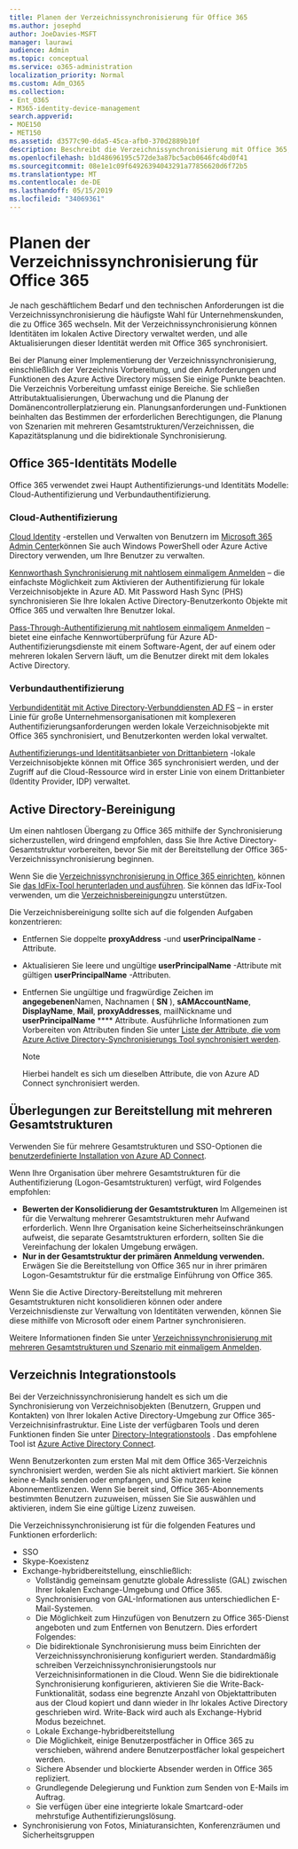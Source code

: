 ```yaml
---
title: Planen der Verzeichnissynchronisierung für Office 365
ms.author: josephd
author: JoeDavies-MSFT
manager: laurawi
audience: Admin
ms.topic: conceptual
ms.service: o365-administration
localization_priority: Normal
ms.custom: Adm_O365
ms.collection:
- Ent_O365
- M365-identity-device-management
search.appverid:
- MOE150
- MET150
ms.assetid: d3577c90-dda5-45ca-afb0-370d2889b10f
description: Beschreibt die Verzeichnissynchronisierung mit Office 365, Active Directory Cleanup und Azure Active Directory Connect.
ms.openlocfilehash: b1d48696195c572de3a87bc5acb0646fc4bd0f41
ms.sourcegitcommit: 08e1e1c09f64926394043291a77856620d6f72b5
ms.translationtype: MT
ms.contentlocale: de-DE
ms.lasthandoff: 05/15/2019
ms.locfileid: "34069361"
---
```

# <a name="plan-for-directory-synchronization-for-office-365"></a>Planen der Verzeichnissynchronisierung für Office 365

Je nach geschäftlichem Bedarf und den technischen Anforderungen ist die Verzeichnissynchronisierung die häufigste Wahl für Unternehmenskunden, die zu Office 365 wechseln. Mit der Verzeichnissynchronisierung können Identitäten im lokalen Active Directory verwaltet werden, und alle Aktualisierungen dieser Identität werden mit Office 365 synchronisiert.
  
Bei der Planung einer Implementierung der Verzeichnissynchronisierung, einschließlich der Verzeichnis Vorbereitung, und den Anforderungen und Funktionen des Azure Active Directory müssen Sie einige Punkte beachten. Die Verzeichnis Vorbereitung umfasst einige Bereiche. Sie schließen Attributaktualisierungen, Überwachung und die Planung der Domänencontrollerplatzierung ein. Planungsanforderungen und-Funktionen beinhalten das Bestimmen der erforderlichen Berechtigungen, die Planung von Szenarien mit mehreren Gesamtstrukturen/Verzeichnissen, die Kapazitätsplanung und die bidirektionale Synchronisierung.
  
## <a name="office-365-identity-models"></a>Office 365-Identitäts Modelle

Office 365 verwendet zwei Haupt Authentifizierungs-und Identitäts Modelle: Cloud-Authentifizierung und Verbundauthentifizierung.
  
### <a name="cloud-authentication"></a>Cloud-Authentifizierung

[Cloud Identity](about-office-365-identity.md) -erstellen und Verwalten von Benutzern im [Microsoft 365 Admin Center](https://admin.microsoft.com)können Sie auch Windows PowerShell oder Azure Active Directory verwenden, um Ihre Benutzer zu verwalten.
  
[Kennworthash Synchronisierung mit nahtlosem einmaligem Anmelden](about-office-365-identity.md) – die einfachste Möglichkeit zum Aktivieren der Authentifizierung für lokale Verzeichnisobjekte in Azure AD. Mit Password Hash Sync (PHS) synchronisieren Sie Ihre lokalen Active Directory-Benutzerkonto Objekte mit Office 365 und verwalten Ihre Benutzer lokal.
  
[Pass-Through-Authentifizierung mit nahtlosem einmaligem Anmelden](about-office-365-identity.md) – bietet eine einfache Kennwortüberprüfung für Azure AD-Authentifizierungsdienste mit einem Software-Agent, der auf einem oder mehreren lokalen Servern läuft, um die Benutzer direkt mit dem lokales Active Directory.
  
### <a name="federated-authentication"></a>Verbundauthentifizierung

[Verbundidentität mit Active Directory-Verbunddiensten AD FS](about-office-365-identity.md) – in erster Linie für große Unternehmensorganisationen mit komplexeren Authentifizierungsanforderungen werden lokale Verzeichnisobjekte mit Office 365 synchronisiert, und Benutzerkonten werden lokal verwaltet.
  
[Authentifizierungs-und Identitätsanbieter von Drittanbietern](about-office-365-identity.md) -lokale Verzeichnisobjekte können mit Office 365 synchronisiert werden, und der Zugriff auf die Cloud-Ressource wird in erster Linie von einem Drittanbieter (Identity Provider, IDP) verwaltet.
  
## <a name="active-directory-cleanup"></a>Active Directory-Bereinigung

Um einen nahtlosen Übergang zu Office 365 mithilfe der Synchronisierung sicherzustellen, wird dringend empfohlen, dass Sie Ihre Active Directory-Gesamtstruktur vorbereiten, bevor Sie mit der Bereitstellung der Office 365-Verzeichnissynchronisierung beginnen.
  
Wenn Sie die [Verzeichnissynchronisierung in Office 365 einrichten](set-up-directory-synchronization.md), können Sie [das IdFix-Tool herunterladen und ausführen](install-and-run-idfix.md). Sie können das IdFix-Tool verwenden, um die [Verzeichnisbereinigung](prepare-directory-attributes-for-synch-with-idfix.md)zu unterstützen.
  
Die Verzeichnisbereinigung sollte sich auf die folgenden Aufgaben konzentrieren:

- Entfernen Sie doppelte **proxyAddress** -und **userPrincipalName** -Attribute.
- Aktualisieren Sie leere und ungültige **userPrincipalName** -Attribute mit gültigen **userPrincipalName** -Attributen.
- Entfernen Sie ungültige und fragwürdige Zeichen im **angegebenen**Namen, Nachnamen ( **SN** ), **sAMAccountName**, **DisplayName**, **Mail**, **proxyAddresses**, mailNickname und **userPrincipalName** **** Attribute. Ausführliche Informationen zum Vorbereiten von Attributen finden Sie unter [Liste der Attribute, die vom Azure Active Directory-Synchronisierungs Tool synchronisiert werden](https://go.microsoft.com/fwlink/p/?LinkId=396719).

    > [!NOTE]
    > Hierbei handelt es sich um dieselben Attribute, die von Azure AD Connect synchronisiert werden. 
  
## <a name="multi-forest-deployment-considerations"></a>Überlegungen zur Bereitstellung mit mehreren Gesamtstrukturen

Verwenden Sie für mehrere Gesamtstrukturen und SSO-Optionen die [benutzerdefinierte Installation von Azure AD Connect](https://go.microsoft.com/fwlink/p/?LinkId=698430).
  
Wenn Ihre Organisation über mehrere Gesamtstrukturen für die Authentifizierung (Logon-Gesamtstrukturen) verfügt, wird Folgendes empfohlen:
  
- **Bewerten der Konsolidierung der Gesamtstrukturen** Im Allgemeinen ist für die Verwaltung mehrerer Gesamtstrukturen mehr Aufwand erforderlich. Wenn Ihre Organisation keine Sicherheitseinschränkungen aufweist, die separate Gesamtstrukturen erfordern, sollten Sie die Vereinfachung der lokalen Umgebung erwägen.
- **Nur in der Gesamtstruktur der primären Anmeldung verwenden.** Erwägen Sie die Bereitstellung von Office 365 nur in ihrer primären Logon-Gesamtstruktur für die erstmalige Einführung von Office 365. 

Wenn Sie die Active Directory-Bereitstellung mit mehreren Gesamtstrukturen nicht konsolidieren können oder andere Verzeichnisdienste zur Verwaltung von Identitäten verwenden, können Sie diese mithilfe von Microsoft oder einem Partner synchronisieren.
  
Weitere Informationen finden Sie unter [Verzeichnissynchronisierung mit mehreren Gesamtstrukturen und Szenario mit einmaligem Anmelden](https://go.microsoft.com/fwlink/p/?LinkId=525321).
  
## <a name="directory-integration-tools"></a>Verzeichnis Integrationstools

Bei der Verzeichnissynchronisierung handelt es sich um die Synchronisierung von Verzeichnisobjekten (Benutzern, Gruppen und Kontakten) von Ihrer lokalen Active Directory-Umgebung zur Office 365-Verzeichnisinfrastruktur. Eine Liste der verfügbaren Tools und deren Funktionen finden Sie unter [Directory-Integrationstools](https://go.microsoft.com/fwlink/p/?LinkID=510956) . Das empfohlene Tool ist [Azure Active Directory Connect](https://go.microsoft.com/fwlink/?LinkId=525323).
  
Wenn Benutzerkonten zum ersten Mal mit dem Office 365-Verzeichnis synchronisiert werden, werden Sie als nicht aktiviert markiert. Sie können keine e-Mails senden oder empfangen, und Sie nutzen keine Abonnementlizenzen. Wenn Sie bereit sind, Office 365-Abonnements bestimmten Benutzern zuzuweisen, müssen Sie Sie auswählen und aktivieren, indem Sie eine gültige Lizenz zuweisen.
  
Die Verzeichnissynchronisierung ist für die folgenden Features und Funktionen erforderlich:
  
- SSO
- Skype-Koexistenz
- Exchange-hybridbereitstellung, einschließlich:
  - Vollständig gemeinsam genutzte globale Adressliste (GAL) zwischen Ihrer lokalen Exchange-Umgebung und Office 365.
  - Synchronisierung von GAL-Informationen aus unterschiedlichen E-Mail-Systemen.
  - Die Möglichkeit zum Hinzufügen von Benutzern zu Office 365-Dienst angeboten und zum Entfernen von Benutzern. Dies erfordert Folgendes:
  - Die bidirektionale Synchronisierung muss beim Einrichten der Verzeichnissynchronisierung konfiguriert werden. Standardmäßig schreiben Verzeichnissynchronisierungstools nur Verzeichnisinformationen in die Cloud. Wenn Sie die bidirektionale Synchronisierung konfigurieren, aktivieren Sie die Write-Back-Funktionalität, sodass eine begrenzte Anzahl von Objektattributen aus der Cloud kopiert und dann wieder in Ihr lokales Active Directory geschrieben wird. Write-Back wird auch als Exchange-Hybrid Modus bezeichnet. 
  - Lokale Exchange-hybridbereitstellung
  - Die Möglichkeit, einige Benutzerpostfächer in Office 365 zu verschieben, während andere Benutzerpostfächer lokal gespeichert werden.
  - Sichere Absender und blockierte Absender werden in Office 365 repliziert.
  - Grundlegende Delegierung und Funktion zum Senden von E-Mails im Auftrag.
  - Sie verfügen über eine integrierte lokale Smartcard-oder mehrstufige Authentifizierungslösung.
- Synchronisierung von Fotos, Miniaturansichten, Konferenzräumen und Sicherheitsgruppen